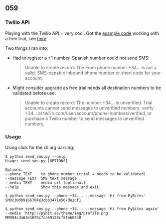 ## 059

### Twilio API

Playing with the Twilio API = very cool. Got the [example code](https://www.twilio.com/docs/libraries/python) working with a free trial, see [here](send_sms.py).

Two things I ran into:

* Had to register a +1 number, Spanish number could not send SMS:

	> Unable to create record: The From phone number +34... is not a valid, SMS-capable inbound phone number or short code for your account.

* Might consider upgrade as free trial needs all destination numbers to be validated before use:

	> Unable to create record: The number +34... is unverified. Trial accounts cannot send messages to unverified numbers; verify +34... at twilio.com/user/account/phone-numbers/verified, or purchase a Twilio number to send messages to unverified numbers.

### Usage

Using click for the cli arg parsing:

	$ python send_sms.py --help
	Usage: send_sms.py [OPTIONS]

	Options:
	--phone TEXT    to phone number (trial = needs to be validated)
	--message TEXT  SMS text message
	--media TEXT    media url (optional)
	--help          Show this message and exit.

	$ python send_sms.py --phone +34... --message 'Hi from PyBites'
	SM0c30db9166704e3cbb3471e567de2cf1

	$ python send_sms.py --phone +34... --message 'Hi from PyBites again' --media 'http://pybit.es/theme/img/profile.png'
	MM904cda63e1674c7ca69128cf8feb0448
